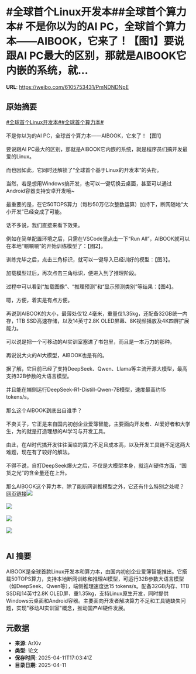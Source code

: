 # #全球首个Linux开发本##全球首个算力本# 不是你以为的AI PC，全球首个算力本——AIBOOK，它来了！【图1】要说跟AI PC最大的区别，那就是AIBOOK它内嵌的系统，就...

**URL**: https://weibo.com/6105753431/PmNDNDNpE

## 原始摘要

<a href="https://m.weibo.cn/search?containerid=231522type%3D1%26t%3D10%26q%3D%23%E5%85%A8%E7%90%83%E9%A6%96%E4%B8%AALinux%E5%BC%80%E5%8F%91%E6%9C%AC%23&amp;extparam=%23%E5%85%A8%E7%90%83%E9%A6%96%E4%B8%AALinux%E5%BC%80%E5%8F%91%E6%9C%AC%23" data-hide=""><span class="surl-text">#全球首个Linux开发本#</span></a><a href="https://m.weibo.cn/search?containerid=231522type%3D1%26t%3D10%26q%3D%23%E5%85%A8%E7%90%83%E9%A6%96%E4%B8%AA%E7%AE%97%E5%8A%9B%E6%9C%AC%23&amp;extparam=%23%E5%85%A8%E7%90%83%E9%A6%96%E4%B8%AA%E7%AE%97%E5%8A%9B%E6%9C%AC%23" data-hide=""><span class="surl-text">#全球首个算力本#</span></a> <br><br>不是你以为的AI PC，全球首个算力本——AIBOOK，它来了！【图1】<br><br>要说跟AI PC最大的区别，那就是AIBOOK它内嵌的系统，就是程序员们搞开发最爱的Linux。<br><br>而也因如此，它同时还解锁了“全球首个基于Linux的开发本”的头衔。<br><br>当然，若是想用Windows搞开发，也可以一键切换云桌面，甚至可以通过Android容器支持安卓开发哦~<br><br>最重要的是，在它50TOPS算力（每秒50万亿次整数运算）加持下，断网随地“大小开发”已经变成了可能。<br><br>话不多说，我们直接来看下效果。<br><br>例如在简单配置环境之后，只需在VSCode里点击一下“Run All”，AIBOOK就可以在本地“唰唰唰”的开始训练模型了：【图2】。<br><br>训练完毕之后，点击三角标识，就可以一键导入已经训好的模型：【图3】。<br><br>加载模型过后，再次点击三角标识，便进入到了推理阶段。<br><br>过程中可以看到“加载图像”、“推理预测”和“显示预测类别”等结果：【图4】。<br><br>嗯，方便，着实是有点方便。<br><br>再说到AIBOOK的大小，最薄处仅12.4毫米，重量仅1.35kg，还配备32GB统一内存，1TB SSD高速存储，以及14英寸2.8K OLED屏幕、8K视频播放及4K四屏扩展能力。<br><br>可以说是把一个可移动的AI实训室塞进了书包里，而且是一本万力的那种。<br><br>再说说大火的AI大模型，AIBOOK也是有的。<br><br>据了解，它目前已经了支持DeepSeek、Qwen、Llama等主流开源大模型，最高支持32B参数的大语言模型。<br><br>并且能在端侧运行DeepSeek-R1-Distill-Qwen-7B模型，速度最高约15 tokens/s。<br><br>那么这个AIBOOK到底出自谁手？<br><br>不卖关子，它正是来自国内初创企业爱簿智能，主要面向开发者、AI爱好者和大学生，为的就是打造理想的AI学习与开发工具。<br><br>由此，在AI时代搞开发往往面临的算力不足且成本高，以及开发工具链不足这两大难题，现在有了较好的解法。<br><br>不得不说，自打DeepSeek爆火之后，不仅是大模型本身，就连AI硬件方面，“国货之光”的含金量还在上升。<br><br>那么AIBOOK这个算力本，除了能断网训推模型之外，它还有什么特别之处呢？<a href="https://weibo.cn/sinaurl?u=https%3A%2F%2Fmp.weixin.qq.com%2Fs%2FgD4Bi-Pb8UufRH_F3icv5g" data-hide=""><span class="url-icon"><img style="width: 1rem;height: 1rem" src="https://h5.sinaimg.cn/upload/2015/09/25/3/timeline_card_small_web_default.png" referrerpolicy="no-referrer"></span><span class="surl-text">网页链接</span></a><img style="" src="https://tvax3.sinaimg.cn/large/006Fd7o3ly1i0d4vxkqeag30px0eknpf.gif" referrerpolicy="no-referrer"><br><br><img style="" src="https://tvax3.sinaimg.cn/large/006Fd7o3ly1i0d4wouxaqg30r10f7hdu.gif" referrerpolicy="no-referrer"><br><br><img style="" src="https://tvax2.sinaimg.cn/large/006Fd7o3ly1i0d4wvyp8kg30r10f7npd.gif" referrerpolicy="no-referrer"><br><br><img style="" src="https://tvax1.sinaimg.cn/large/006Fd7o3ly1i0d4x6bcxlg30r10f7b2a.gif" referrerpolicy="no-referrer"><br><br>

## AI 摘要

AIBOOK是全球首款Linux开发本和算力本，由国内初创企业爱簿智能推出。它搭载50TOPS算力，支持本地断网训练和推理AI模型，可运行32B参数大语言模型（如DeepSeek、Qwen等），端侧推理速度达15 tokens/s。配备32GB内存、1TB SSD和14英寸2.8K OLED屏，重1.35kg，支持Linux原生开发，同时提供Windows云桌面和Android容器。主要面向开发者解决算力不足和工具链缺失问题，实现"移动AI实训室"概念，推动国产AI硬件发展。

## 元数据

- **来源**: ArXiv
- **类型**: 论文
- **保存时间**: 2025-04-11T17:03:41Z
- **目录日期**: 2025-04-11
